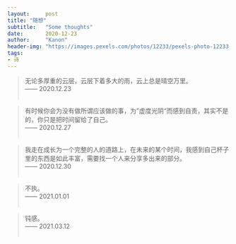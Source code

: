 ```yaml
---
layout:     post
title: "随想"
subtitle:   "Some thoughts"
date:       2020-12-23
author:     "Kanon"
header-img: "https://images.pexels.com/photos/12233/pexels-photo-12233.jpeg?auto=compress&cs=tinysrgb&dpr=2&h=750&w=1260"
tags:
- 诗
---
```


> 无论多厚重的云层，云层下着多大的雨，云上总是晴空万里。<br/>
—— 2020.12.23
<br/><br/>

> 有时候你会为没有做所谓应该做的事，为”虚度光阴“而感到自责，其实不是的，你只是把时间留给了自己。<br/>
—— 2020.12.27
<br/><br/>

> 我走在成长为一个完整的人的道路上，在未来的某个时间，我感到自己杯子里的东西是如此丰富，需要找一个人来分享多出来的部分。<br/>
—— 2020.12.30
<br/><br/>

> 不执。 <br/>
—— 2021.01.01
<br/><br/>

> 钝感。 <br/>
—— 2021.03.12
<br/><br/>

<br/><br/><br/>
